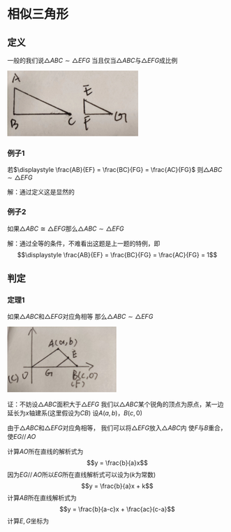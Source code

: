 # 相似三角形

## 定义

一般的我们说$\triangle ABC \sim \triangle EFG$
当且仅当$\triangle ABC$与$\triangle EFG$成比例

<img src="1.jpg" width = "300" height = "150" alt="相似例子"/>

### 例子1

若$\displaystyle \frac{AB}{EF} = \frac{BC}{FG} = \frac{AC}{FG}$
则$\triangle ABC \sim \triangle EFG$

解：通过定义这是显然的

### 例子2

如果$\triangle ABC \cong \triangle EFG$那么$\triangle ABC \sim \triangle EFG$

解：通过全等的条件，不难看出这题是上一题的特例，即
$$\displaystyle \frac{AB}{EF} = \frac{BC}{FG} = \frac{AC}{FG} = 1$$

## 判定

### 定理1

如果$\triangle ABC$和$\triangle EFG$对应角相等
那么$\triangle ABC \sim \triangle EFG$

<img src="2.jpg" width = "250" height = "150" alt="相似例子"/>

证：不妨设$\triangle ABC$面积大于$\triangle EFG$
我们以$\triangle ABC$某个锐角的顶点为原点，某一边延长为$x$轴建系(这里假设为$CB$)
设$A(a,b)$，$B(c,0)$

由于$\triangle ABC$和$\triangle EFG$对应角相等，
我们可以将$\triangle EFG$放入$\triangle ABC$内
使$F$与$B$重合，使$EG\mathop{//}AO$

计算$AO$所在直线的解析式为
$$y = \frac{b}{a}x$$
因为$EG\mathop{//}AO$所以$EG$所在直线解析式可以设为($k$为常数)
$$y = \frac{b}{a}x + k$$
计算$AB$所在直线解析式为
$$y = \frac{b}{a-c}x + \frac{ac}{c-a}$$
计算$E,G$坐标为
